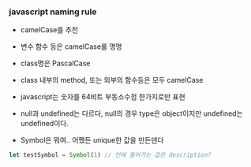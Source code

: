 ### javascript naming rule
- camelCase를 추천
- 변수 함수 등은 camelCase롤 명명
- class명은 PascalCase
- class 내부의 method, 또는 외부의 함수등은 모두 camelCase

- javascript는 숫자를 64비트 부동소수점 한가지로만 표현
- null과 undefined는 다르다, null의 경우 type은 object이지만 undefined는 undefined이다.
- Symbol은 뭐여.. 어쨌든 unique한 값을 만든덴다

```javascript
let testSymbol = Symbol(1) // 안에 들어가는 값은 description?
```
